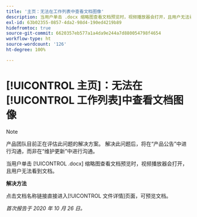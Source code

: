 ```yaml
---
title: '主页：无法在工作列表中查看文档图像'
description: 当用户单击 .docx 缩略图查看文档预览时，视频播放器会打开，且用户无法看到文档。
exl-id: 63b02355-0857-4da2-98d4-190ed4219b89
hidefromtoc: true
source-git-commit: 6620357eb577a1a4da9e244a7d880054798f4654
workflow-type: ht
source-wordcount: '126'
ht-degree: 100%

---
```


# [!UICONTROL 主页]：无法在[!UICONTROL 工作列表]中查看文档图像

<!--Article created by request-->

>[!NOTE]
>
>产品团队目前正在评估此问题的解决方案。 解决此问题后，将在“产品公告”中进行沟通，而非在“维护更新”中进行沟通。

当用户单击 [!UICONTROL .docx] 缩略图查看文档预览时，视频播放器会打开，且用户无法看到文档。

**解决方法**

点击文档名称链接直接进入[!UICONTROL 文件详情]页面，可预览文档。

_首次报告于 2020 年 10 月 26 日。_
